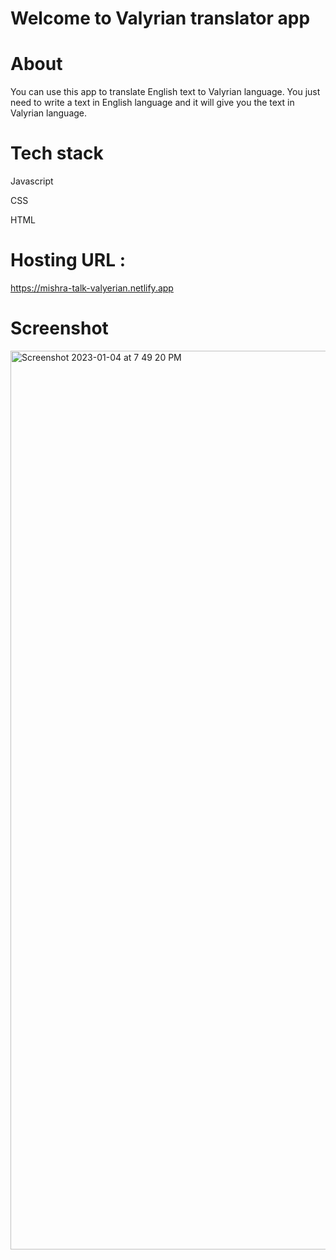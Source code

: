 # Welcome to Valyrian translator app

# About

You can use this app to translate English text to Valyrian language. You just need to write a text in English language and it will give you the text in Valyrian language.

# Tech stack

Javascript

CSS

HTML

# Hosting URL :

https://mishra-talk-valyerian.netlify.app

# Screenshot

<img width="1438" alt="Screenshot 2023-01-04 at 7 49 20 PM" src="https://user-images.githubusercontent.com/39798790/210575923-9c8a5ad4-b715-4432-82b4-5dd9e08e7b78.png">
